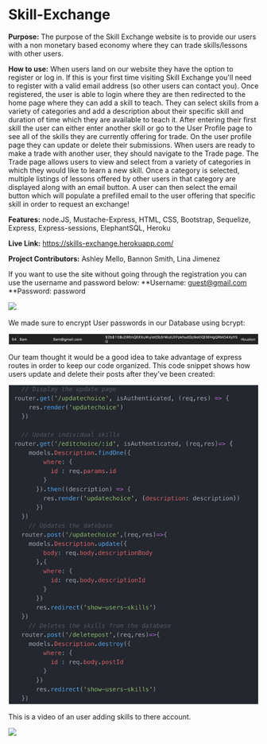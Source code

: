 # Skill-Exchange

**Purpose:** The purpose of the Skill Exchange website is to provide our users with a non monetary based economy where they can trade skills/lessons with other users. 


**How to use:** When users land on our website they have the option to register or log in. If this is your first time visiting Skill Exchange you'll need to register with a valid email address (so other users can contact you). Once registered, the user is able to login where they are then redirected to the home page where they can add a skill to teach. They can select skills from a variety of categories and add a description about their specific skill and duration of time which they are available to teach it. After entering their first skill the user can either enter another skill or go to the User Profile page to see all of the skills they are currently offering for trade. On the user profile page they can update or delete their submissions. When users are ready to make a trade with another user, they should navigate to the Trade page. The Trade page allows users to view and select from a variety of categories in which they would like to learn a new skill. Once a category is selected, multiple listings of lessons offered by other users in that category are displayed along with an email button. A user can then select the email button which will populate a prefilled email to the user offering that specific skill in order to request an exchange!

**Features:** node.JS, Mustache-Express, HTML, CSS, Bootstrap, Sequelize, Express, Express-sessions, ElephantSQL, Heroku

**Live Link:** https://skills-exchange.herokuapp.com/

**Project Contributors:** Ashley Mello, Bannon Smith, Lina Jimenez

If you want to use the site without going through the registration you can use the username and password below:
**Username: guest@gmail.com
**Password: password

![](SE.gif) 

We made sure to encrypt User passwords in our Database using bcrypt:

![](encryptedpw.png)

Our team thought it would be a good idea to take advantage of express routes in order to keep our code organized. This code snippet shows how users update and delete their posts after they've been created:

![](routes.png)

This is a video of an user adding skills to there account.

![](addskills.png)

